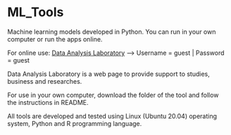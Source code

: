 # ML_Tools
Machine learning models developed in Python. You can run in your own computer or run the apps online.  

For online use: <a href="http://200.131.22.2:13597">Data Analysis Laboratory</a> --> Username = guest | Password = guest

Data Analysis Laboratory is a web page to provide support to studies, business and researches.

For use in your own computer, download the folder of the tool and follow the instructions in README.

All tools are developed and tested using Linux (Ubuntu 20.04) operating system, Python and R programming language.
